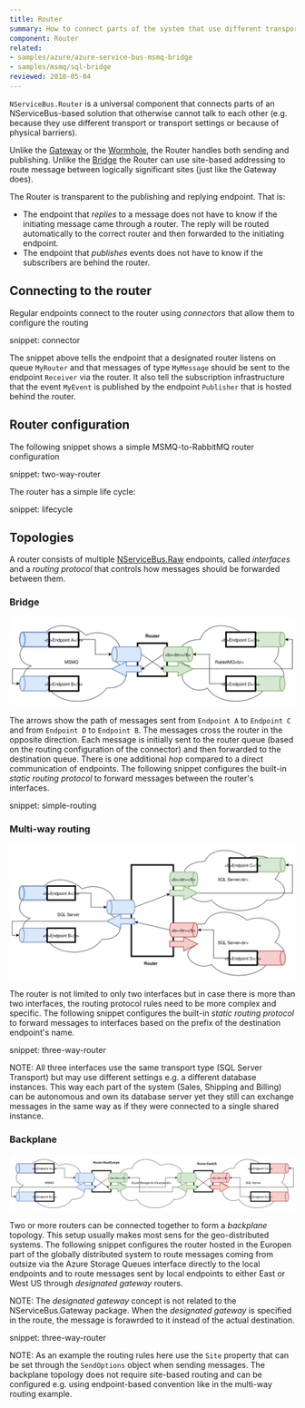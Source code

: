 ```yaml
---
title: Router
summary: How to connect parts of the system that use different transports 
component: Router
related:
- samples/azure/azure-service-bus-msmq-bridge
- samples/msmq/sql-bridge
reviewed: 2018-05-04
---
```


`NServiceBus.Router` is a universal component that connects parts of an NServiceBus-based solution that otherwise cannot talk to each other (e.g. because they use different transport or transport settings or because of physical barriers). 

Unlike the [Gateway](/nservicebus/gateway/) or the [Wormhole](/nservicebus/wormhole/), the Router handles both sending and publishing. Unlike the [Bridge](/nservicebus/bridge/) the Router can use site-based addressing to route message between logically significant sites (just like the Gateway does).

The Router is transparent to the publishing and replying endpoint. That is:

 * The endpoint that *replies* to a message does not have to know if the initiating message came through a router. The reply will be routed automatically to the correct router and then forwarded to the initiating endpoint.
 * The endpoint that *publishes* events does not have to know if the subscribers are behind the router.


## Connecting to the router

Regular endpoints connect to the router using *connectors* that allow them to configure the routing

snippet: connector

The snippet above tells the endpoint that a designated router listens on queue `MyRouter` and that messages of type `MyMessage` should be sent to the endpoint `Receiver` via the router. It also tell the subscription infrastructure that the event `MyEvent` is published by the endpoint `Publisher` that is hosted behind the router.


## Router configuration

The following snippet shows a simple MSMQ-to-RabbitMQ router configuration

snippet: two-way-router

The router has a simple life cycle:

snippet: lifecycle


## Topologies

A router consists of multiple [NServiceBus.Raw](/nservicebus/rawmessaging.md) endpoints, called *interfaces* and a *routing protocol* that controls how messages should be forwarded between them.


### Bridge

![Bridge](bridge.svg)

The arrows show the path of messages sent from `Endpoint A` to `Endpoint C` and from `Endpoint D` to `Endpoint B`. The messages cross the router in the opposite direction. Each message is initially sent to the router queue (based on the routing configuration of the connector) and then forwarded to the destination queue. There is one additional *hop* compared to a direct communication of endpoints. The following snippet configures the built-in *static routing protocol* to forward messages between the router's interfaces.

snippet: simple-routing


### Multi-way routing

![Multi-way](multi-way.svg)

The router is not limited to only two interfaces but in case there is more than two interfaces, the routing protocol rules need to be more complex and specific. The following snippet configures the built-in *static routing protocol* to forward messages to interfaces based on the prefix of the destination endpoint's name.

snippet: three-way-router

NOTE: All three interfaces use the same transport type (SQL Server Transport) but may use different settings e.g. a different database instances. This way each part of the system (Sales, Shipping and Billing) can be autonomous and own its database server yet they still can exchange messages in the same way as if they were connected to a single shared instance.


### Backplane

![Backplane](backplane.svg)

Two or more routers can be connected together to form a _backplane_ topology. This setup usually makes most sens for the geo-distributed systems. The following snippet configures the router hosted in the Europen part of the globally distributed system to route messages coming from outsize via the Azure Storage Queues interface directly to the local endpoints and to route messages sent by local endpoints to either East or West US through *designated gateway* routers.

NOTE: The *designated gateway* concept is not related to the NServiceBus.Gateway package. When the *designated gateway* is specified in the route, the message is forawrded to it instead of the actual destination.

snippet: three-way-router

NOTE: As an example the routing rules here use the `Site` property that can be set through the `SendOptions` object when sending messages. The backplane topology does not require site-based routing and can be configured e.g. using endpoint-based convention like in the multi-way routing example.